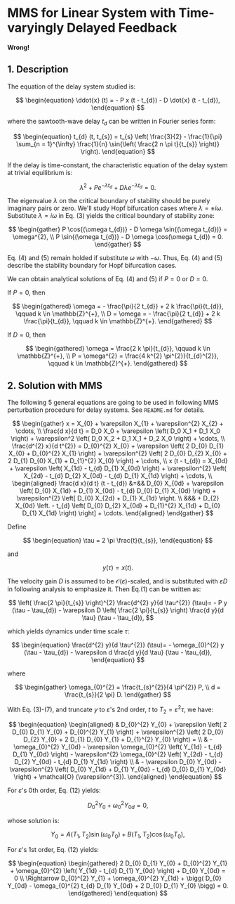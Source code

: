 <!--
 * @Author: CTC 2801320287@qq.com
 * @Date: 2024-04-15 22:12:16
 * @LastEditors: CTC 2801320287@qq.com
 * @LastEditTime: 2024-05-06 17:11:27
 * @Description: 
 * 
 * Copyright (c) 2024 by ${git_name_email}, All Rights Reserved. 
-->
# MMS for Linear System with Time-varyingly Delayed Feedback

**Wrong!**

## 1. Description

The equation of the delay system studied is:

$$
\begin{equation}
    \ddot{x} (t) = - P x (t - t_{d}) - D \dot{x} (t - t_{d}),
\end{equation}
$$

where the sawtooth-wave delay $t_{d}$ can be written in Fourier series form:

$$
\begin{equation}
    t_{d} (t, t_{s}) = t_{s} \left( \frac{3}{2} - \frac{1}{\pi} \sum_{n = 1}^{\infty} \frac{1}{n} \sin{\left( \frac{2 n \pi t}{t_{s}} \right)} \right).
\end{equation}
$$

If the delay is time-constant, the characteristic equation of the delay system at trivial equilibrium is:

$$
\begin{equation}
    \lambda^{2} + P e^{- \lambda t_{d}} + D \lambda e^{- \lambda t_{d}} = 0.
\end{equation}
$$

The eigenvalue $\lambda$ on the critical boundary of stability should be purely imaginary pairs or zero. We'll study Hopf bifurcation cases where $\lambda = \pm i \omega$. Substitute $\lambda = i \omega$ in Eq. (3) yields the critical boundary of stability zone:

$$
\begin{gather}
    P \cos{(\omega t_{d})} - D \omega \sin{(\omega t_{d})} = \omega^{2}, \\
    P \sin{(\omega t_{d})} - D \omega \cos(\omega t_{d}) = 0.
\end{gather}
$$

Eq. (4) and (5) remain holded if substitute $\omega$ with $- \omega$. Thus, Eq. (4) and (5) describe the stability boundary for Hopf bifurcation cases.

We can obtain analytical solutions of Eq. (4) and (5) if $P = 0$ or $D = 0$.

If $P = 0$, then

$$
\begin{gathered}
    \omega = - \frac{\pi}{2 t_{d}} + 2 k \frac{\pi}{t_{d}}, \qquad k \in \mathbb{Z}^{+}, \\
    D = \omega = - \frac{\pi}{2 t_{d}} + 2 k \frac{\pi}{t_{d}}, \qquad k \in \mathbb{Z}^{+}.
\end{gathered}
$$

If $D = 0$, then

$$
\begin{gathered}
    \omega = \frac{2 k \pi}{t_{d}}, \qquad k \in \mathbb{Z}^{+}, \\
    P = \omega^{2} = \frac{4 k^{2} \pi^{2}}{t_{d}^{2}}, \qquad k \in \mathbb{Z}^{+}.
\end{gathered}
$$

## 2. Solution with MMS

The following 5 general equations are going to be used in following MMS perturbation procedure for delay systems. See `README.md` for details.

$$
\begin{gather}
    x = X_{0} + \varepsilon X_{1} + \varepsilon^{2} X_{2} + \cdots, \\
    \frac{d x}{d t} = D_0 X_0 + \varepsilon \left( D_0 X_1 + D_1 X_0 \right) + \varepsilon^2 \left( D_0 X_2 + D_1 X_1 + D_2 X_0 \right) + \cdots, \\
    \frac{d^{2} x}{d t^{2}} = D_{0}^{2} X_{0} + \varepsilon \left( 2 D_{0} D_{1} X_{0} + D_{0}^{2} X_{1} \right) + \varepsilon^{2} \left( 2 D_{0} D_{2} X_{0} + 2 D_{1} D_{0} X_{1} + D_{1}^{2} X_{0} \right) + \cdots, \\
    x (t - t_{d}) = X_{0d} + \varepsilon \left( X_{1d} - t_{d} D_{1} X_{0d} \right) + \varepsilon^{2} \left( X_{2d} - t_{d} D_{2} X_{0d} - t_{d} D_{1} X_{1d} \right) + \cdots, \\
    \begin{aligned}
        \frac{d x}{d t} (t - t_{d}) &=&& D_{0} X_{0d} + \varepsilon \left( D_{0} X_{1d} + D_{1} X_{0d} - t_{d} D_{0} D_{1} X_{0d} \right) + \varepsilon^{2} \left[ D_{0} X_{2d} + D_{1} X_{1d} \right. \\
        &&& + D_{2} X_{0d} \left. - t_{d} \left( D_{0} D_{2} X_{0d} + D_{1}^{2} X_{1d} + D_{0} D_{1} X_{1d} \right) \right] + \cdots.
    \end{aligned}
\end{gather}
$$

Define

$$
\begin{equation}
    \tau = 2 \pi \frac{t}{t_{s}},
\end{equation}
$$

and

$$
y (\tau) = x(t).
$$

The velocity gain $D$ is assumed to be $\mathcal{O} (\varepsilon)$-scaled, and is substituted with $\varepsilon D$ in following analysis to emphasize it. Then Eq.(1) can be written as:

$$
\left( \frac{2 \pi}{t_{s}} \right)^{2} \frac{d^{2} y}{d \tau^{2}} (\tau)= - P y (\tau - \tau_{d}) - \varepsilon D \left( \frac{2 \pi}{t_{s}} \right) \frac{d y}{d \tau} (\tau - \tau_{d}),
$$

which yields dynamics under time scale $\tau$:

$$
\begin{equation}
    \frac{d^{2} y}{d \tau^{2}} (\tau)= - \omega_{0}^{2} y (\tau - \tau_{d}) - \varepsilon d \frac{d y}{d \tau} (\tau - \tau_{d}),
\end{equation}
$$

where

$$
\begin{gather}
    \omega_{0}^{2} = \frac{t_{s}^{2}}{4 \pi^{2}} P, \\
    d = \frac{t_{s}}{2 \pi} D.
\end{gather}
$$

With Eq. (3)-(7), and truncate $y$ to $\varepsilon$'s 2nd order, $t$ to $T_{2} = \varepsilon^{2} \tau$, we have:

$$
\begin{equation}
    \begin{aligned}
        & D_{0}^{2} Y_{0} + \varepsilon \left( 2 D_{0} D_{1} Y_{0} + D_{0}^{2} Y_{1} \right) + \varepsilon^{2} \left( 2 D_{0} D_{2} Y_{0} + 2 D_{1} D_{0} Y_{1} + D_{1}^{2} Y_{0} \right) = \\
        & - \omega_{0}^{2} Y_{0d} - \varepsilon \omega_{0}^{2} \left( Y_{1d} - t_{d} D_{1} Y_{0d} \right) - \varepsilon^{2} \omega_{0}^{2} \left( Y_{2d} - t_{d} D_{2} Y_{0d} - t_{d} D_{1} Y_{1d} \right) \\
        & - \varepsilon D_{0} Y_{0d} - \varepsilon^{2} \left( D_{0} Y_{1d} + D_{1} Y_{0d} - t_{d} D_{0} D_{1} Y_{0d} \right) + \mathcal{O} (\varepsilon^{3}).
    \end{aligned}
\end{equation}
$$

For $\varepsilon$'s 0th order, Eq. (12) yields:

$$
\begin{equation}
    D_{0}^{2} Y_{0} + \omega_{0}^{2} Y_{0d} = 0,
\end{equation}
$$

whose solution is:

$$
Y_{0} = A (T_{1}, T_{2}) \sin{(\omega_{0} T_{0})} + B (T_{1}, T_{2}) \cos{(\omega_{0} T_{0})},
$$

For $\varepsilon$'s 1st order, Eq. (12) yields:

$$
\begin{equation}
    \begin{gathered}
        2 D_{0} D_{1} Y_{0} + D_{0}^{2} Y_{1} + \omega_{0}^{2} \left( Y_{1d} - t_{d} D_{1} Y_{0d} \right) + D_{0} Y_{0d} = 0 \\
        \Rightarrow D_{0}^{2} Y_{1} + \omega_{0}^{2} Y_{1d} + \bigg( D_{0} Y_{0d} - \omega_{0}^{2} t_{d} D_{1} Y_{0d} + 2 D_{0} D_{1} Y_{0} \bigg) = 0.
    \end{gathered}
\end{equation}
$$
